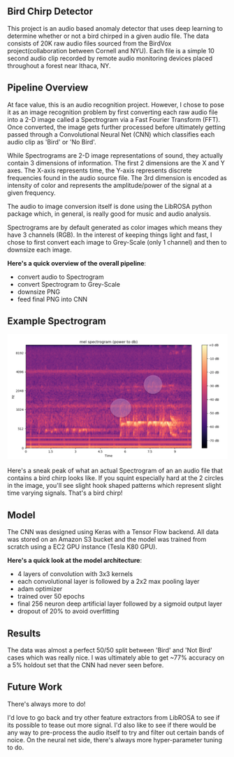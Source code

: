 ## Bird Chirp Detector

This project is an audio based anomaly detector that uses deep learning to determine whether or not a bird chirped in a given audio file. The data consists of 20K raw audio files sourced from the BirdVox project(collaboration between Cornell and NYU). Each file is a simple 10 second audio clip recorded by remote audio monitoring devices placed throughout a forest near Ithaca, NY. 

## Pipeline Overview

At face value, this is an audio recognition project. However, I chose to pose it as an image recognition problem by first converting each raw audio file into a 2-D image called a Spectrogram via a Fast Fourier Transform (FFT). Once converted, the image gets further processed before ultimately getting passed through a Convolutional Neural Net (CNN) which classifies each audio clip as 'Bird' or 'No Bird'. 

While Spectrograms are 2-D image representations of sound, they actually contain 3 dimensions of information. The first 2 dimensions are the X and Y axes. The X-axis represents time, the Y-axis represents discrete frequencies found in the audio source file. The 3rd dimension is encoded as intensity of color and represents the amplitude/power of the signal at a given frequency. 

The audio to image conversion itself is done using the LibROSA python package which, in general, is really good for music and audio analysis.   

Spectrograms are by default generated as color images which means they have 3 channels (RGB). In the interest of keeping things light and fast, I chose to first convert each image to Grey-Scale (only 1 channel) and then to downsize each image. 

**Here's a quick overview of the overall pipeline**:
* convert audio to Spectrogram 
* convert Spectrogram to Grey-Scale
* downsize PNG 
* feed final PNG into CNN

## Example Spectrogram
![bird](images/bird.png)

Here's a sneak peak of what an actual Spectrogram of an an audio file that contains a bird chirp looks like. If you squint especially hard at the 2 circles in the image, you'll see slight hook shaped patterns which represent slight time varying signals. That's a bird chirp!


## Model

The CNN was designed using Keras with a Tensor Flow backend. All data was stored on an Amazon S3 bucket and the model was trained from scratch using a EC2 GPU instance (Tesla K80 GPU). 

**Here's a quick look at the model architecture**:
* 4 layers of convolution with 3x3 kernels
* each convolutional layer is followed by a 2x2 max pooling layer
* adam optimizer
* trained over 50 epochs 
* final 256 neuron deep artificial layer followed by a sigmoid output layer 
* dropout of 20% to avoid overfitting

## Results

The data was almost a perfect 50/50 split between 'Bird' and 'Not Bird' cases which was really nice. I was ultimately able to get ~77% accuracy on a 5% holdout set that the CNN had never seen before.

## Future Work
There's always more to do!

I'd love to go back and try other feature extractors from LibROSA to see if its possible to tease out more signal. I'd also like to see if there would be any way to pre-process the audio itself to try and filter out certain bands of noice. On the neural net side, there's always more hyper-parameter tuning to do.
